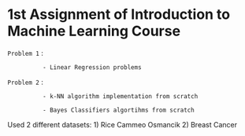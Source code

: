 # 1st Assignment of Introduction to Machine Learning Course

`Problem 1` : 

              - Linear Regression problems

`Problem 2` : 
                
              - k-NN algorithm implementation from scratch 

              - Bayes Classifiers algortihms from scratch
              
Used 2 different datasets: 1) Rice Cammeo Osmancik 2) Breast Cancer
